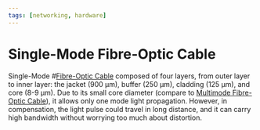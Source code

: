 ```yaml
---
tags: [networking, hardware]
---
```


# Single-Mode Fibre-Optic Cable

Single-Mode #[Fibre-Optic Cable](202209021233.md) composed of four layers, from
outer layer to inner layer: the jacket (900 µm), buffer (250 µm), cladding (125
µm), and core (8-9 µm). Due to its small core diameter (compare to
[Multimode Fibre-Optic Cable](202209021240.md)), it allows only one mode light
propagation. However, in compensation, the light pulse could travel in
long distance, and it can carry high bandwidth without worrying too much about
distortion.
